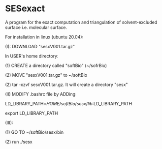 # SESexact
A program for the exact computation and triangulation of solvent-excluded surface i.e. molecular surface.

For installation in linux (ubuntu 20.04):

(I): DOWNLOAD "sesxV001.tar.gz"

In USER's home directory:

(1) CREATE a directory called "softBio" (~/sofrBio)

(2) MOVE "sesxV001.tar.gz" to ~/softBio

(2) tar -xzvf sesxV001.tar.gz. It will create a directory "sesx"

(II) MODIFY .bashrc file by ADDing

LD_LIBRARY_PATH=$HOME/softBio/sesx/lib:$LD_LIBRARY_PATH

export LD_LIBRARY_PATH

(III):

   (1) GO TO ~/softBio/sesx/bin
   
   (2) run ./sesx

